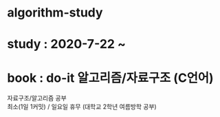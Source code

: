 # algorithm-study
# study : 2020-7-22 ~ 
# book : do-it 알고리즘/자료구조 (C언어)
자료구조/알고리즘 공부  
최소(1일 1커밋) / 일요일 휴무 
(대학교 2학년 여름방학 공부)

